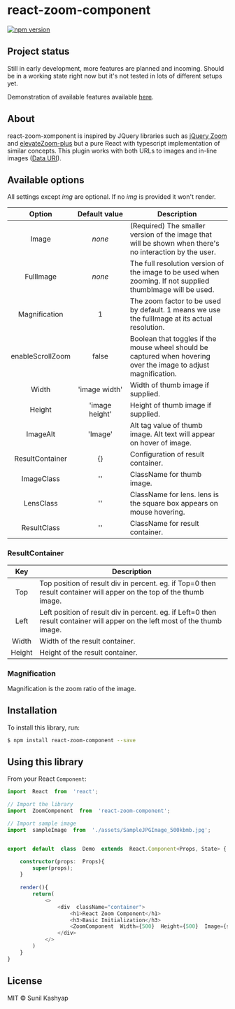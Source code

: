 # react-zoom-component

[![npm version](http://img.shields.io/npm/v/react-zoom-component.svg)](https://npmjs.org/package/react-zoom-component)

## Project status

Still in early development, more features are planned and incoming. Should be in a working 
state right now but it's not tested in lots of different setups yet.

Demonstration of available features available [here](#).

## About

react-zoom-xomponent is inspired by JQuery libraries such as [jQuery Zoom](http://www.jacklmoore.com/zoom/) and
[elevateZoom-plus](http://igorlino.github.io/elevatezoom-plus/) but a pure React with typescript implementation of
similar concepts. This plugin works with both URLs to images and in-line images
([Data URI](https://en.wikipedia.org/wiki/Data_URI_scheme)).

## Available options

All settings except *img* are optional. If no *img* is provided it won't render.

Option | Default&#160;value | Description
:---:|:---:|---
Image | *none* | (Required) The smaller version of the image that will be shown when there's no interaction by the user.
FullImage | *none* | The full resolution version of the image to be used when zooming. If not supplied thumbImage will be used.
Magnification | 1 | The zoom factor to be used by default. 1 means we use the fullImage at its actual resolution. 
enableScrollZoom | false | Boolean that toggles if the mouse wheel should be captured when hovering over the image to adjust magnification.
Width | 'image width' | Width of thumb image if supplied. 
Height | 'image height' | Height of thumb image if supplied.
ImageAlt | 'Image' | Alt tag value of thumb image. Alt text will appear on hover of image.
ResultContainer | {} | Configuration of result container.
ImageClass| '' | ClassName for thumb image.
LensClass | '' | ClassName for lens. lens is the square box appears on mouse hovering.
ResultClass | '' | ClassName for result container.
### ResultContainer
Key | Description
:---:|---
Top | Top position of result div in percent. eg. if Top=0 then result container will apper on the top of the thumb image.
Left | Left position of result div in percent. eg. if Left=0 then result container will apper on the left most of the thumb image.
Width | Width of the result container.
Height | Height of the result container.

### Magnification 
Magnification is the zoom ratio of the image. 


## Installation

To install this library, run:

```bash
$ npm install react-zoom-component --save
```

## Using this library

From your React `Component`:

```typescript
import  React  from  'react';

// Import the library
import  ZoomComponent  from  'react-zoom-component';

// Import sample image
import  sampleImage  from  './assets/SampleJPGImage_500kbmb.jpg';


export  default  class  Demo  extends  React.Component<Props, State> {

	constructor(props:  Props){
		super(props);
	}
	
	render(){
		return(
			<>
				<div  className="container">
					<h1>React Zoom Component</h1>
					<h3>Basic Initialization</h3>
					<ZoomComponent  Width={500}  Height={500}  Image={sampleImage}  />
				</div>
			</>
		)
	}
}
```


## License

MIT © Sunil Kashyap
